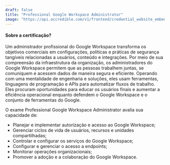 ```yaml
---
draft: false
title: "Professional Google Workspace Administrator"
image: "https://api.accredible.com/v1/frontend/credential_website_embed_image/badge/74318400"
---
```


#### Sobre a certificação?
Um administrador profissional do Google Workspace transforma os objetivos comerciais em configurações, políticas e práticas de segurança tangíveis relacionadas a usuários, conteúdo e integrações. Por meio de sua compreensão da infraestrutura da organização, os administradores do Google Workspace permitem que as pessoas trabalhem juntas, se comuniquem e acessem dados de maneira segura e eficiente. Operando com uma mentalidade de engenharia e soluções, eles usam ferramentas, linguagens de programação e APIs para automatizar fluxos de trabalho. Eles procuram oportunidades para educar os usuários finais e aumentar a eficiência operacional enquanto defendem o Google Workspace e o conjunto de ferramentas do Google.

O exame Professional Google Workspace Administrator avalia sua capacidade de:
- Planejar e implementar autorização e acesso ao Google Workspace;
- Gerenciar ciclos de vida de usuários, recursos e unidades compartilhadas;
- Controlar e configurar os serviços do Google Workspace;
- Configurar e gerenciar o acesso a endpoints;
- Monitorar operações organizacionais;
- Promover a adoção e a colaboração do Google Workspace.